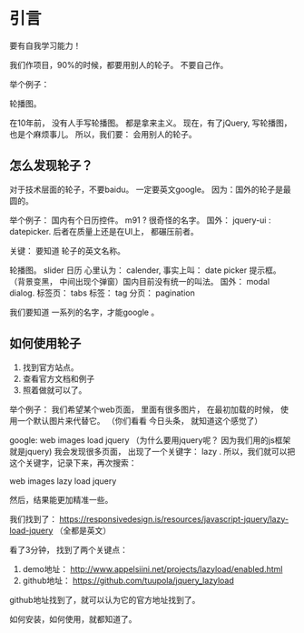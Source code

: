 # 引言

要有自我学习能力！

我们作项目，90%的时候，都要用别人的轮子。 不要自己作。

举个例子：

轮播图。

在10年前， 没有人手写轮播图。  都是拿来主义。 现在，有了jQuery, 写轮播图，也是个麻烦事儿。
所以，我们要： 会用别人的轮子。

## 怎么发现轮子？

对于技术层面的轮子，不要baidu。 一定要英文google。 因为：国外的轮子是最圆的。

举个例子：
  国内有个日历控件。  m91 ? 很奇怪的名字。 国外： jquery-ui : datepicker.
后者在质量上还是在UI上， 都碾压前者。

关键： 要知道 轮子的英文名称。

轮播图。 slider
日历     心里认为： calender,   事实上叫： date picker
提示框。 （背景变黑， 中间出现个弹窗）国内目前没有统一的叫法。 国外： modal dialog.
标签页： tabs
标签： tag
分页： pagination

我们要知道 一系列的名字，才能google 。

## 如何使用轮子

1. 找到官方站点。
2. 查看官方文档和例子
3. 照着做就可以了。


举个例子：  我们希望某个web页面， 里面有很多图片， 在最初加载的时候， 使用一个默认图片来代替它。
（你们看看 今日头条， 就知道这个感觉了）

google:  web images load jquery
（为什么要用jquery呢？ 因为我们用的js框架就是jquery)
我会发现很多页面， 出现了一个关键字： lazy . 所以，我们就可以把这个关键字，记录下来，再次搜索：

web images lazy load jquery

然后，结果能更加精准一些。

我们找到了： https://responsivedesign.is/resources/javascript-jquery/lazy-load-jquery
（全都是英文）

看了3分钟， 找到了两个关键点：

1. demo地址： http://www.appelsiini.net/projects/lazyload/enabled.html
2. github地址： https://github.com/tuupola/jquery_lazyload

github地址找到了，就可以认为它的官方地址找到了。

如何安装，如何使用，就都知道了。


